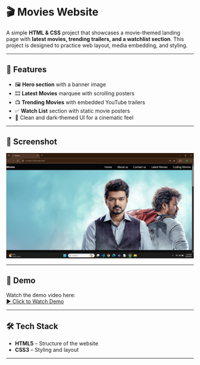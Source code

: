# 🎬 Movies Website

A simple **HTML & CSS** project that showcases a movie-themed landing page with **latest movies, trending trailers, and a watchlist section**.
This project is designed to practice web layout, media embedding, and styling.

--- 
## 🚀 Features
- 🖼️ **Hero section** with a banner image  
- 🎞️ **Latest Movies** marquee with scrolling posters  
- 📺 **Trending Movies** with embedded YouTube trailers  
- ✅ **Watch List** section with static movie posters  
- 🎨 Clean and dark-themed UI for a cinematic feel

--- 

## 📸 Screenshot
![App Screenshot](output.png)

---

## 🎥 Demo
Watch the demo video here:  
[▶️ Click to Watch Demo](demo.mp4)

---

## 🛠️ Tech Stack
- **HTML5** – Structure of the website 
- **CSS3** – Styling and layout  

---


